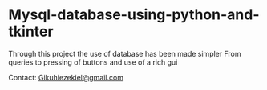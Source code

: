 # Mysql-database-using-python-and-tkinter

Through this project the use of database has been made simpler
From queries to pressing of buttons and use of a rich gui


Contact: Gikuhiezekiel@gmail.com
